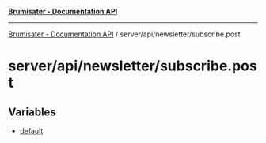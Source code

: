 [**Brumisater - Documentation API**](../../../../README.md)

***

[Brumisater - Documentation API](../../../../README.md) / server/api/newsletter/subscribe.post

# server/api/newsletter/subscribe.post

## Variables

- [default](variables/default.md)
